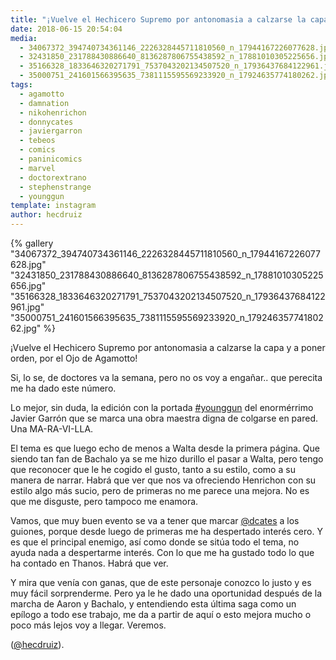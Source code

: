 ```yaml
---
title: "¡Vuelve el Hechicero Supremo por antonomasia a calzarse la capa y a poner orden, por el Ojo de Agamotto!"
date: 2018-06-15 20:54:04
media: 
  - 34067372_394740734361146_2226328445711810560_n_17944167226077628.jpg
  - 32431850_231788430886640_8136287806755438592_n_17881010305225656.jpg
  - 35166328_1833646320271791_7537043202134507520_n_17936437684122961.jpg
  - 35000751_241601566395635_7381115595569233920_n_17924635774180262.jpg
tags: 
  - agamotto
  - damnation
  - nikohenrichon
  - donnycates
  - javiergarron
  - tebeos
  - comics
  - paninicomics
  - marvel
  - doctorextrano
  - stephenstrange
  - younggun
template: instagram
author: hecdruiz
---
```


{% gallery "34067372_394740734361146_2226328445711810560_n_17944167226077628.jpg" "32431850_231788430886640_8136287806755438592_n_17881010305225656.jpg" "35166328_1833646320271791_7537043202134507520_n_17936437684122961.jpg" "35000751_241601566395635_7381115595569233920_n_17924635774180262.jpg" %}

¡Vuelve el Hechicero Supremo por antonomasia a calzarse la capa y a poner orden, por el Ojo de Agamotto!

Si, lo se, de doctores va la semana, pero no os voy a engañar.. que perecita me ha dado este número.

Lo mejor, sin duda, la edición con la portada [#younggun](/tags/younggun) del enormérrimo Javier Garrón que se marca una obra maestra digna de colgarse en pared. Una MA-RA-VI-LLA.

El tema es que luego echo de menos a Walta desde la primera página. Que siendo tan fan de Bachalo ya se me hizo durillo el pasar a Walta, pero tengo que reconocer que le he cogido el gusto, tanto a su estilo, como a su manera de narrar. Habrá que ver que nos va ofreciendo Henrichon con su estilo algo más sucio, pero de primeras no me parece una mejora. No es que me disguste, pero tampoco me enamora.

Vamos, que muy buen evento se va a tener que marcar [@dcates](https://instagram.com/dcates) a los guiones, porque desde luego de primeras me ha despertado interés cero. Y es que el principal enemigo, así como donde se sitúa todo el tema, no ayuda nada a despertarme interés. Con lo que me ha gustado todo lo que ha contado en Thanos. Habrá que ver.

Y mira que venía con ganas, que de este personaje conozco lo justo y es muy fácil sorprenderme. Pero ya le he dado una oportunidad después de la marcha de Aaron y Bachalo, y entendiendo esta última saga como un epílogo a todo ese trabajo, me da a partir de aquí o esto mejora mucho o poco más lejos voy a llegar. Veremos.

([@hecdruiz](https://instagram.com/hecdruiz)).
